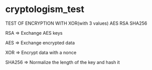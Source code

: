 # cryptologism_test


TEST OF ENCRYPTION WITH XOR(with 3 values) AES RSA SHA256


RSA => Exchange AES keys


AES => Exchange encrypted data


XOR => Encrypt data with a nonce


SHA256 => Normalize the length of the key and hash it 

